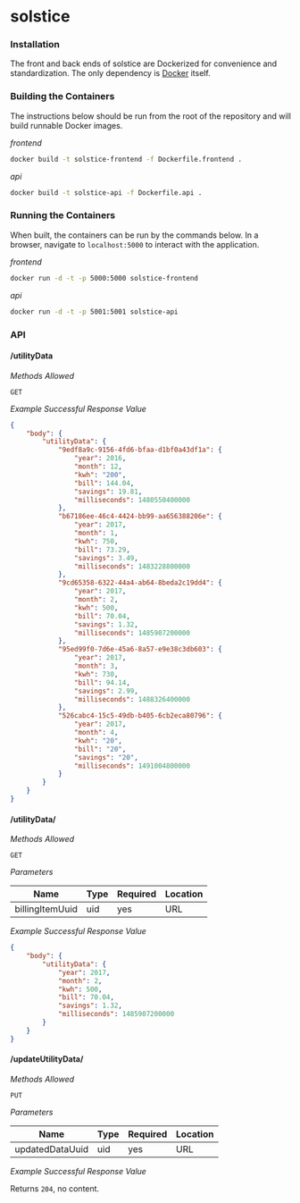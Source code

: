 # solstice

### Installation
The front and back ends of solstice are Dockerized for convenience and standardization. The only dependency is [Docker](https://docs.docker.com/install/) itself.

### Building the Containers
The instructions below should be run from the root of the repository and will build runnable Docker images.

_frontend_
```sh
docker build -t solstice-frontend -f Dockerfile.frontend .
```
_api_
```sh
docker build -t solstice-api -f Dockerfile.api .
```

### Running the Containers
When built, the containers can be run by the commands below. In a browser, navigate to `localhost:5000` to interact with the application.

_frontend_
```sh
docker run -d -t -p 5000:5000 solstice-frontend
```
_api_
```sh
docker run -d -t -p 5001:5001 solstice-api
```

### API
#### /utilityData
_Methods Allowed_

`GET`

_Example Successful Response Value_

```json
{
    "body": {
        "utilityData": {
            "9edf8a9c-9156-4fd6-bfaa-d1bf0a43df1a": {
                "year": 2016,
                "month": 12,
                "kwh": "200",
                "bill": 144.04,
                "savings": 19.81,
                "milliseconds": 1480550400000
            },
            "b67186ee-46c4-4424-bb99-aa656388206e": {
                "year": 2017,
                "month": 1,
                "kwh": 750,
                "bill": 73.29,
                "savings": 3.49,
                "milliseconds": 1483228800000
            },
            "9cd65358-6322-44a4-ab64-8beda2c19dd4": {
                "year": 2017,
                "month": 2,
                "kwh": 500,
                "bill": 70.04,
                "savings": 1.32,
                "milliseconds": 1485907200000
            },
            "95ed99f0-7d6e-45a6-8a57-e9e38c3db603": {
                "year": 2017,
                "month": 3,
                "kwh": 730,
                "bill": 94.14,
                "savings": 2.99,
                "milliseconds": 1488326400000
            },
            "526cabc4-15c5-49db-b405-6cb2eca80796": {
                "year": 2017,
                "month": 4,
                "kwh": "20",
                "bill": "20",
                "savings": "20",
                "milliseconds": 1491004800000
            }
        }
    }
}
```

#### /utilityData/<billingItemUuid>
_Methods Allowed_

`GET`

_Parameters_

|Name            |Type|Required|Location|
|----------------|----|--------|--------|
|billingItemUuid |uid |yes     |URL     |

_Example Successful Response Value_
```json
{
    "body": {
        "utilityData": {
            "year": 2017,
            "month": 2,
            "kwh": 500,
            "bill": 70.04,
            "savings": 1.32,
            "milliseconds": 1485907200000
        }
    }
}
```

#### /updateUtilityData/<updatedDataUuid>
_Methods Allowed_

`PUT`

_Parameters_

|Name            |Type|Required|Location|
|----------------|----|--------|--------|
|updatedDataUuid |uid |yes     |URL     |

_Example Successful Response Value_

Returns `204`, no content.

